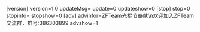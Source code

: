 [version]
version=1.0
updateMsg=
update=0
updateshow=0
[stop]
stop=0
stopinfo=
stopshow=0
[adv]
advinfor=ZFTeam光棍节奉献\n欢迎加入ZFTeam交流群，群号:386303899
advshow=1

